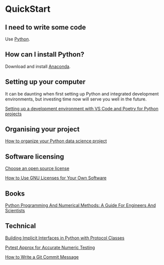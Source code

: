 # QuickStart

## I need to write some code
Use [Python](https://www.python.org).

## How can I install Python?
Download and install [Anaconda](https://www.anaconda.com/download).

## Setting up your computer
It can be daunting when first setting up Python and integrated development environments, but investing time now will serve you well in the future.

[Setting up a development environment with VS Code and Poetry for Python projects](https://gist.github.com/djbower/c66474000029730ac9f8b73b96071db3)

## Organising your project

[How to organize your Python data science project](https://gist.github.com/ericmjl/27e50331f24db3e8f957d1fe7bbbe510?permalink_comment_id=4764044)

## Software licensing

[Choose an open source license](https://choosealicense.com)

[How to Use GNU Licenses for Your Own Software](https://www.gnu.org/licenses/gpl-howto.html)

## Books
[Python Programming And Numerical Methods: A Guide For Engineers And Scientists](https://pythonnumericalmethods.berkeley.edu/notebooks/Index.html)

## Technical

[Building Implicit Interfaces in Python with Protocol Classes](https://andrewbrookins.com/technology/building-implicit-interfaces-in-python-with-protocol-classes/)

[Pytest Approx for Accurate Numeric Testing](https://pytest-with-eric.com/pytest-advanced/pytest-approx/)

[How to Write a Git Commit Message](https://cbea.ms/git-commit/)
